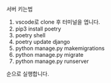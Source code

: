 서버 키는법

1. vscode로 clone 후 터미널을 엽니다.
2. pip3 install poetry
3. poetry shell
4. poetry update django
5. python manage.py makemigrations
6. python manage.py migrate
7. python manage.py runserver

순으로 실행합니다.

